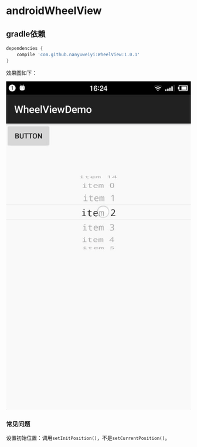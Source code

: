 # androidWheelView


## gradle依赖
```gradle
dependencies {
    compile 'com.github.nanyuweiyi:WheelView:1.0.1'
}
```

效果图如下：

![DemoView](/photo/Gif_20161230_162613.gif)


### 常见问题

 设置初始位置：调用`setInitPosition()`，不是`setCurrentPosition()`。



